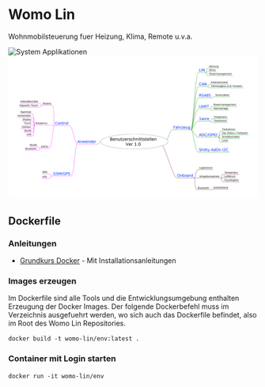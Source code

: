# Womo Lin 

Wohnmobilsteuerung fuer Heizung, Klima, Remote u.v.a.

![System Applikationen](./doc/freeplan/system_applikationen.latest?raw=true "System Applikationen")
![System Benutzerschnittstellen](./doc/freeplan/system_benutzerschnittstellen_v1.0.png "System Benutzerschnittstellen")

## Dockerfile 

### Anleitungen

* [Grundkurs Docker](https://jaxenter.de/einfuehrung-docker-tutorial-container-61528) - Mit Installationsanleitungen 

### Images erzeugen 

Im Dockerfile sind alle Tools und die Entwicklungsumgebung enthalten
Erzeugung der Docker Images.
Der folgende Dockerbefehl muss im Verzeichnis ausgefuehrt werden,
wo sich auch das Dockerfile befindet, also im Root des Womo Lin Repositories.

```
docker build -t womo-lin/env:latest .
```
### Container mit Login starten 

```
docker run -it womo-lin/env 
```

